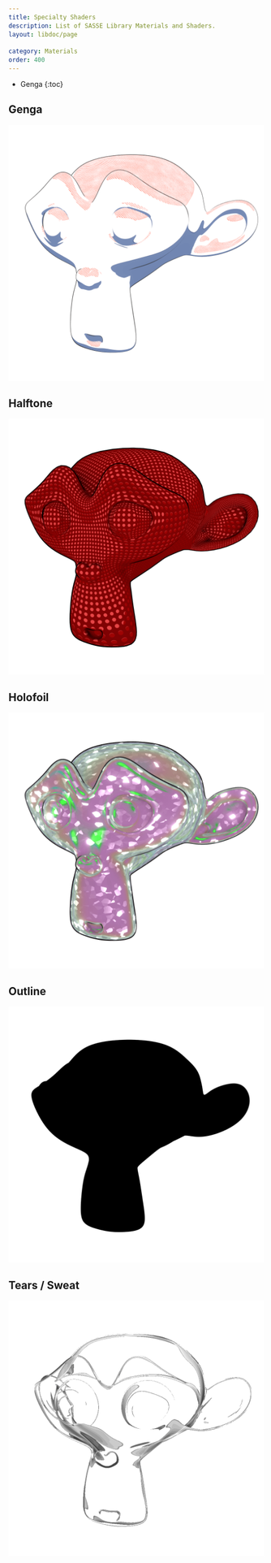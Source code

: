 ```yaml
---
title: Specialty Shaders
description: List of SASSE Library Materials and Shaders.
layout: libdoc/page

category: Materials
order: 400
---
```

- Genga
{:toc}

## Genga
![Genga](/assets/Materials/Base_Shaders/SASSE_Genga_Preview.png)

## Halftone
![Halftone](/assets/Materials/Base_Shaders/SASSE_Halftone_Preview.png)

## Holofoil
![Holofoil](/assets/Materials/Base_Shaders/SASSE_Holofoil_Preview.png)

## Outline
![Outline](/assets/Materials/Base_Shaders/Toon_Outline_Preview.png)

## Tears / Sweat
![Tears](/assets/Materials/Base_Shaders/Tears_Sweat_Preview.png)
